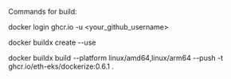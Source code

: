 Commands for build:

docker login ghcr.io -u <your_github_username> 

docker buildx create --use

docker buildx build --platform linux/amd64,linux/arm64 --push -t ghcr.io/eth-eks/dockerize:0.6.1 .
